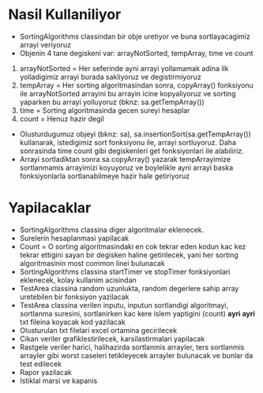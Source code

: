 # Nasil Kullaniliyor
* SortingAlgorithms classindan bir obje uretiyor ve buna sortlayacagimiz arrayi veriyoruz
* Objenin 4 tane degiskeni var: arrayNotSorted, tempArray, time ve count
1. arrayNotSorted = Her seferinde ayni arrayi yollamamak adina ilk yolladigimiz arrayi burada sakliyoruz ve degistirmiyoruz
2. tempArray = Her sorting algoritmasindan sonra, copyArray() fonksiyonu ile arrayNotSorted arrayini bu arrayin icine kopyaliyoruz ve sorting yaparken bu arrayi yolluyoruz (bknz: sa.getTempArray())
3. time = Sorting algoritmasinda gecen sureyi hesaplar
4. count = Henuz hazir degil
* Olusturdugumuz objeyi (bknz: sa), sa.insertionSort(sa.getTempArray()) kullanarak, istedigimiz sort fonksiyonu ile, arrayi sortluyoruz. Daha sonrasinda time count gibi degiskenleri get fonksiyonlari ile alabiliriz.
* Arrayi sortladiktan sonra sa.copyArray() yazarak tempArrayimize sortlanmamis arrayimizi koyuyoruz ve boylelikle ayni arrayi baska fonksiyonlarla sortlanabilmeye hazir hale getiriyoruz

# Yapilacaklar

* SortingAlgorithms classina diger algoritmalar eklenecek.
* Surelerin hesaplanmasi yapilacak
* Count = O sorting algoritmasindaki en cok tekrar eden kodun kac kez tekrar ettigini sayan bir degisken haline getirilecek, yani her sorting algoritmasinin most common linei bulunacak
* SortingAlgorithms classina startTimer ve stopTimer fonksiyonlari eklenecek, kolay kullanim acisindan
* TestArea classina random uzunlukta, random degerlere sahip array uretebilen bir fonksiyon yazilacak
* TestArea classina verilen inputu, inputun sortlandigi algoritmayi, sortlanma suresini, sortlanirken kac kere islem yaptigini (count) **ayri ayri** txt fileina koyacak kod yazilacak
* Olusturulan txt filelari excel ortamina gecirilecek
* Cikan veriler grafiklestirilecek, karsilastirmalari yapilacak
* Rastgele veriler harici, halihazirda sortlanmis arrayler, ters sortlanmis arrayler gibi worst caseleri tetikleyecek arrayler bulunacak ve bunlar da test edilecek
* Rapor yazilacak
* Istiklal marsi ve kapanis